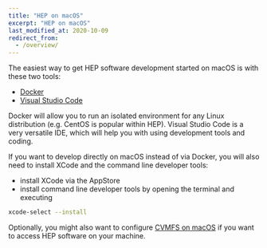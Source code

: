 ```yaml
---
title: "HEP on macOS"
excerpt: "HEP on macOS"
last_modified_at: 2020-10-09
redirect_from:
  - /overview/
---
```


The easiest way to get HEP software development started on macOS is with these two tools:

- [Docker](docker)
- [Visual Studio Code](../editors-and-ides/vscode)

Docker will allow you to run an isolated environment for any Linux distribution (e.g. CentOS is popular within HEP).
Visual Studio Code is a very versatile IDE, which will help you with using development tools and coding.

If you want to develop directly on macOS instead of via Docker, you will also need to install XCode and the command line developer tools:

- install XCode via the AppStore
- install command line developer tools by opening the terminal and executing

```bash
xcode-select --install
```

Optionally, you might also want to configure [CVMFS on macOS](cvmfs) if you want to access HEP software on your machine.

